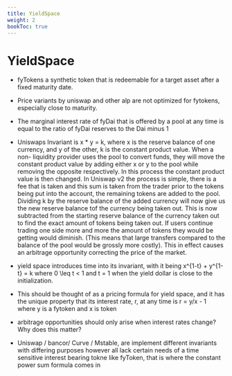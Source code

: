```yaml
---
title: YieldSpace
weight: 2
bookToc: true
---
```


# YieldSpace
- fyTokens a synthetic token that is redeemable for a target asset after a fixed maturity date.  
- Price variants by uniswap and other alp are not optimized for fytokens, especially close to maturity.   
- The marginal interest rate of fyDai that is offered by a pool at any time is equal to the ratio of fyDai reserves to the Dai minus 1

- Uniswaps Invariant is x * y = k, where x is the reserve balance of one currency, and y of the other, k is the constant product value. When a non- liquidity provider uses the pool to convert funds, they will move the constant product value by adding either x or y to the pool while removing the opposite respectively. In this process the constant product value is then changed. In Uniswap v2 the process is simple, there is a fee that is taken and this sum is taken from the trader prior to the tokens being put into the account, the remaining tokens are added to the pool. Dividing k by the reserve balance of the added currency will now give us the new reserve balance tof the currency being taken out. This is now subtracted from the starting reserve balance of the currency taken out to find the exact amount of tokens being taken out. If users continue trading one side more and more the amount of tokens they would be getting would diminish. (This means that large transfers compared to the balance of the pool would be grossly more costly). This in effect causes an arbitrage opportunity correcting the price of the market. 

- yield space introduces time into its invariant, with it being x^{1-t} + y^{1-t} = k where 0 \leq t < 1 and t = 1 when the yield dollar is close to the initialization.

- This should be thought of as a pricing formula for yield space, and it has the unique property that its interest rate, r, at any time is r = y/x - 1 where y is a fytoken and x is token

- arbitrage opportunities should only arise when interest rates change? Why does this matter?

- Uniswap / bancor/ Curve / Mstable, are implement different invariants with differing purposes however all lack certain needs of a time sensitive interest bearing tokne like fyToken, that is where the constant power sum formula comes in